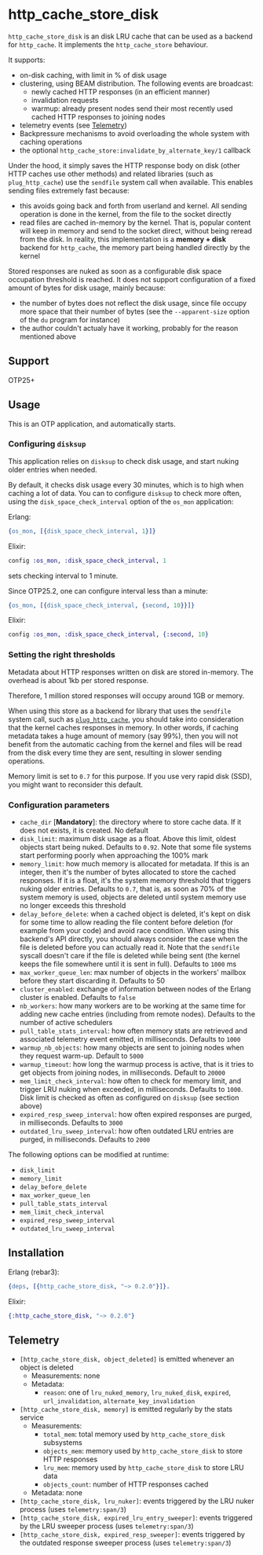 http_cache_store_disk
=====

`http_cache_store_disk` is an disk LRU cache that can be used as a backend for `http_cache`.
It implements the `http_cache_store` behaviour.

It supports:
- on-disk caching, with limit in % of disk usage
- clustering, using BEAM distribution. The following events are broadcast:
  - newly cached HTTP responses (in an efficient manner)
  - invalidation requests
  - warmup: already present nodes send their most recently used cached HTTP responses to joining nodes
- telemetry events (see [Telemetry](#telemetry))
- Backpressure mechanisms to avoid overloading the whole system with caching operations
- the optional `http_cache_store:invalidate_by_alternate_key/1` callback

Under the hood, it simply saves the HTTP response body on disk (other HTTP caches use other methods)
and related libraries (such as `plug_http_cache`) use the `sendfile` system call when available.
This enables sending files extremely fast because:
- this avoids going back and forth from userland and kernel. All sending operation is done in the
kernel, from the file to the socket directly
- read files are cached in-memory by the kernel. That is, popular content will keep in memory and
send to the socket direct, without being reread from the disk. In reality, this implementation is
a **memory + disk** backend for `http_cache`, the memory part being handled directly by the kernel

Stored responses are nuked as soon as a configurable disk space occupation threshold is reached.
It does not support configuration of a fixed amount of bytes for disk usage, mainly because:
- the number of bytes does not reflect the disk usage, since file occupy more space that their
number of bytes (see the `--apparent-size` option of the `du` program for instance)
- the author couldn't actualy have it working, probably for the reason mentioned above

## Support

OTP25+

## Usage

This is an OTP application, and automatically starts.

### Configuring `disksup`

This application relies on `disksup` to check disk usage, and start nuking older entries when
needed.

By default, it checks disk usage every 30 minutes, which is to high when caching a lot of data.
You can to configure `disksup` to check more often, using the `disk_space_check_interval` option of
the `os_mon` application:

Erlang:
```erlang
{os_mon, [{disk_space_check_interval, 1}]}
```

Elixir:
```elixir
config :os_mon, :disk_space_check_interval, 1
```

sets checking interval to 1 minute.

Since OTP25.2, one can configure interval less than a minute:

```erlang
{os_mon, [{disk_space_check_interval, {second, 10}}]}
```

Elixir:
```elixir
config :os_mon, :disk_space_check_interval, {:second, 10}
```

### Setting the right thresholds

Metadata about HTTP responses written on disk are stored in-memory. The overhead is about 1kb per
stored response.

Therefore, 1 million stored responses will occupy around 1GB or memory.

When using this store as a backend for library that uses the `sendfile` system call,
such as [`plug_http_cache`](https://github.com/tanguilp/plug_http_cache), you should take into
consideration that the kernel caches responses in memory. In other words, if caching metadata
takes a huge amount of memory (say 99%), then you will not benefit from the automatic caching
from the kernel and files will be read from the disk every time they are sent, resulting in
slower sending operations.

Memory limit is set to `0.7` for this purpose. If you use very rapid disk (SSD), you might want to
reconsider this default.

### Configuration parameters

- `cache_dir` [**Mandatory**]: the directory where to store cache data. If it does not exists, it is
created. No default
- `disk_limit`: maximum disk usage as a float. Above this limit, oldest objects start being nuked.
Defaults to `0.92`. Note that some file systems start performing poorly when approaching the 100%
mark
- `memory_limit`: how much memory is allocated for metadata.
If this is an integer, then it's the number of bytes allocated to store the cached
responses. If it is a float, it's the system memory threshold that triggers nuking older entries.
Defaults to `0.7`, that is, as soon as 70% of the system memory is used, objects are deleted until
system memory use no longer exceeds this threshold
- `delay_before_delete`: when a cached object is deleted, it's kept on disk for some time to allow
reading the file content before deletion (for example from your code) and avoid race condition.
When using this backend's API directly, you should always consider the case when the file is deleted
before you can actually read it. Note that the `sendfile` syscall doesn't care if the file is deleted
while being sent (the kernel keeps the file somewhere until it is sent in full). Defaults to
`1000` ms
- `max_worker_queue_len`: max number of objects in the workers' mailbox before they start
discarding it. Defaults to 50
- `cluster_enabled`: exchange of information between nodes of the Erlang cluster is enabled.
Defaults to `false`
- `nb_workers`: how many workers are to be working at the same time for adding new cache
entries (including from remote nodes). Defaults to the number of active schedulers
- `pull_table_stats_interval`: how often memory stats are retrieved and associated telemetry event
emitted, in milliseconds. Defaults to `1000`
- `warmup_nb_objects`: how many objects are sent to joining nodes when they request warm-up.
Default to `5000`
- `warmup_timeout`: how long the warmup process is active, that is it tries to get objects from
joining nodes, in milliseconds. Default to `20000`
- `mem_limit_check_interval`: how often to check for memory limit, and trigger LRU nuking when
exceeded, in milliseconds. Defaults to `1000`. Disk limit is checked as often as configured on
`disksup` (see section above)
- `expired_resp_sweep_interval`: how often expired responses are purged, in milliseconds.
Defaults to `3000`
- `outdated_lru_sweep_interval`: how often outdated LRU entries are purged, in milliseconds.
Defaults to `2000`

The following options can be modified at runtime:
- `disk_limit`
- `memory_limit`
- `delay_before_delete`
- `max_worker_queue_len`
- `pull_table_stats_interval`
- `mem_limit_check_interval`
- `expired_resp_sweep_interval`
- `outdated_lru_sweep_interval`

## Installation

Erlang (rebar3):

```erlang
{deps, [{http_cache_store_disk, "~> 0.2.0"}]}.
```

Elixir:

```elixir
{:http_cache_store_disk, "~> 0.2.0"}
```

## Telemetry

- `[http_cache_store_disk, object_deleted]` is emitted whenever an object is deleted
  - Measurements: none
  - Metadata:
    - `reason`: one of `lru_nuked_memory`, `lru_nuked_disk`, `expired`, `url_invalidation`, `alternate_key_invalidation`
- `[http_cache_store_disk, memory]` is emitted regularly by the stats service
  - Measurements:
    - `total_mem`: total memory used by `http_cache_store_disk` subsystems
    - `objects_mem`: memory used by `http_cache_store_disk` to store HTTP responses
    - `lru_mem`: memory used by `http_cache_store_disk` to store LRU data
    - `objects_count`: number of HTTP responses cached
  - Metadata: none
- `[http_cache_store_disk, lru_nuker]`: events triggered by the LRU nuker process
(uses `telemetry:span/3`)
- `[http_cache_store_disk, expired_lru_entry_sweeper]`: events triggered by the LRU sweeper process
(uses `telemetry:span/3`)
- `[http_cache_store_disk, expired_resp_sweeper]`: events triggered by the outdated response
sweeper process (uses `telemetry:span/3`)
